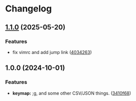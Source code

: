 # Changelog

## [1.1.0](https://github.com/groutoutlook/.obsidian/compare/v1.0.0...v1.1.0) (2025-05-20)


### Features

* fix vimrc and add jump link ([4034263](https://github.com/groutoutlook/.obsidian/commit/40342633f1fb2ee13e24f5d18a8cfafa2d26d3ec))

## 1.0.0 (2024-10-01)


### Features

* **keymap:** ;g, and some other CSV/JSON things. ([3410f68](https://github.com/groutoutlook/obsidianConfig/commit/3410f68797d024978ef4529d15ebbe7d8f68f8fc))

